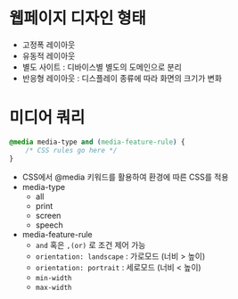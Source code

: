# 웹페이지 디자인 형태

- 고정폭 레이아웃
- 유동적 레이아웃
- 별도 사이트 : 디바이스별 별도의 도메인으로 분리
- 반응형 레이아웃 : 디스플레이 종류에 따라 화면의 크기가 변화



# 미디어 쿼리

```css
@media media-type and (media-feature-rule) {
    /* CSS rules go here */
}
```

- CSS에서 @media 키워드를 활용하여 환경에 따른 CSS를 적용
- media-type
  - all
  - print
  - screen
  - speech
- media-feature-rule
  - `and` 혹은 `,(or)` 로 조건 제어 가능
  - `orientation: landscape` : 가로모드 (너비 > 높이)
  - `orientation: portrait` : 세로모드 (너비 < 높이)
  - `min-width`
  - `max-width`

